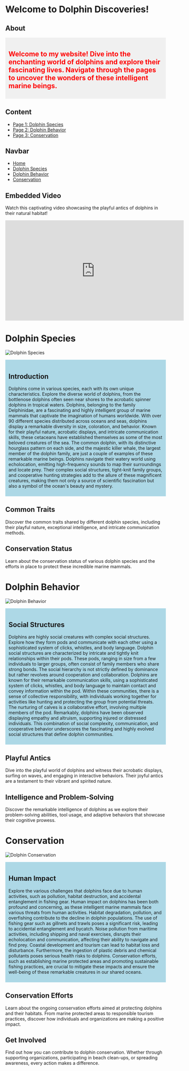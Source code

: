 # Welcome to Dolphin Discoveries!

## About
<div style="background-color: #f0f0f0; padding: 10px; color: #ff0000;">

## Welcome to my website! Dive into the enchanting world of dolphins and explore their fascinating lives. Navigate through the pages to uncover the wonders of these intelligent marine beings.

</div>

## Content
- [Page 1: Dolphin Species](dolphin_species.md)
- [Page 2: Dolphin Behavior](dolphin_behavior.md)
- [Page 3: Conservation](dolphin_conservation.md)

## Navbar
- [Home](index.md)
- [Dolphin Species](dolphin_species.md)
- [Dolphin Behavior](dolphin_behavior.md)
- [Conservation](dolphin_conservation.md)

## Embedded Video
Watch this captivating video showcasing the playful antics of dolphins in their natural habitat!

<iframe width="560" height="315" src="https://www.youtube.com/embed/Y50NwoKDeAE" frameborder="0" allowfullscreen></iframe>


# Dolphin Species

![Dolphin Species](https://images.app.goo.gl/rXWvVwy4LvXBB2ns6)

<div style="background-color: #add8e6; padding: 10px;">

## Introduction
Dolphins come in various species, each with its own unique characteristics. Explore the diverse world of dolphins, from the bottlenose dolphins often seen near shores to the acrobatic spinner dolphins in tropical waters. Dolphins, belonging to the family Delphinidae, are a fascinating and highly intelligent group of marine mammals that captivate the imagination of humans worldwide. With over 90 different species distributed across oceans and seas, dolphins display a remarkable diversity in size, coloration, and behavior. Known for their playful nature, acrobatic displays, and intricate communication skills, these cetaceans have established themselves as some of the most beloved creatures of the sea. The common dolphin, with its distinctive hourglass pattern on each side, and the majestic killer whale, the largest member of the dolphin family, are just a couple of examples of these remarkable marine beings. Dolphins navigate their watery world using echolocation, emitting high-frequency sounds to map their surroundings and locate prey. Their complex social structures, tight-knit family groups, and cooperative hunting strategies add to the allure of these magnificent creatures, making them not only a source of scientific fascination but also a symbol of the ocean's beauty and mystery.

</div>

## Common Traits
Discover the common traits shared by different dolphin species, including their playful nature, exceptional intelligence, and intricate communication methods.

## Conservation Status
Learn about the conservation status of various dolphin species and the efforts in place to protect these incredible marine mammals.

# Dolphin Behavior

![Dolphin Behavior](https://images.app.goo.gl/hXxcnT9ANvPZy2fV8)


<div style="background-color: #add8e6; padding: 10px;">

## Social Structures
Dolphins are highly social creatures with complex social structures. Explore how they form pods and communicate with each other using a sophisticated system of clicks, whistles, and body language. Dolphin social structures are characterized by intricate and tightly knit relationships within their pods. These pods, ranging in size from a few individuals to larger groups, often consist of family members who share strong bonds. The social hierarchy is not strictly defined by dominance but rather revolves around cooperation and collaboration. Dolphins are known for their remarkable communication skills, using a sophisticated system of clicks, whistles, and body language to maintain contact and convey information within the pod. Within these communities, there is a sense of collective responsibility, with individuals working together for activities like hunting and protecting the group from potential threats. The nurturing of calves is a collaborative effort, involving multiple members of the pod. Remarkably, dolphins have been observed displaying empathy and altruism, supporting injured or distressed individuals. This combination of social complexity, communication, and cooperative behavior underscores the fascinating and highly evolved social structures that define dolphin communities.

</div>

## Playful Antics
Dive into the playful world of dolphins and witness their acrobatic displays, surfing on waves, and engaging in interactive behaviors. Their joyful antics are a testament to their vibrant and spirited nature.

## Intelligence and Problem-Solving
Discover the remarkable intelligence of dolphins as we explore their problem-solving abilities, tool usage, and adaptive behaviors that showcase their cognitive prowess.

# Conservation

![Dolphin Conservation](https://images.app.goo.gl/2KyRX4m55ctKetiJ9)


<div style="background-color: #add8e6; padding: 10px;">

## Human Impact
Explore the various challenges that dolphins face due to human activities, such as pollution, habitat destruction, and accidental entanglement in fishing gear. Human impact on dolphins has been both profound and concerning, as these intelligent marine mammals face various threats from human activities. Habitat degradation, pollution, and overfishing contribute to the decline in dolphin populations. The use of fishing gear such as gillnets and trawls poses a significant risk, leading to accidental entanglement and bycatch. Noise pollution from maritime activities, including shipping and naval exercises, disrupts their echolocation and communication, affecting their ability to navigate and find prey. Coastal development and tourism can lead to habitat loss and disturbance. Furthermore, the ingestion of plastic debris and chemical pollutants poses serious health risks to dolphins. Conservation efforts, such as establishing marine protected areas and promoting sustainable fishing practices, are crucial to mitigate these impacts and ensure the well-being of these remarkable creatures in our shared oceans.

</div>

## Conservation Efforts
Learn about the ongoing conservation efforts aimed at protecting dolphins and their habitats. From marine protected areas to responsible tourism practices, discover how individuals and organizations are making a positive impact.

## Get Involved
Find out how you can contribute to dolphin conservation. Whether through supporting organizations, participating in beach clean-ups, or spreading awareness, every action makes a difference.
